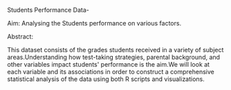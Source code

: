 Students Performance Data-

Aim:
Analysing the Students performance on various factors.

Abstract:

This dataset consists of the grades students received in a variety of subject areas.Understanding how test-taking strategies, parental background, and other variables impact students' performance is the aim.We will look at each variable and its associations in order to construct a comprehensive statistical analysis of the data using both R scripts and visualizations.
